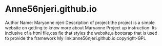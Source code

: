 # Anne56njeri.github.io
Author Name: Maryanne njeri
Description of project:the project is a simple website on getting to know more about Maryanne
Project up instruction: Its inclusive of a html file,css fie that styles the website,a bootsrap that is used to provide the framework
My link:anne56njeri.github.io
copyright-GPL
